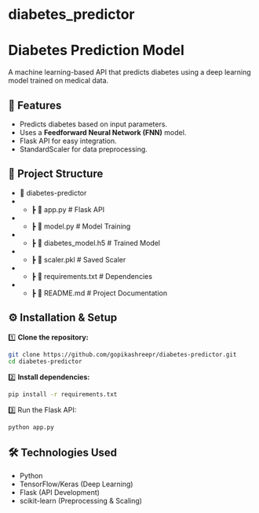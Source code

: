 # diabetes_predictor

# Diabetes Prediction Model  
A machine learning-based API that predicts diabetes using a deep learning model trained on medical data.  

## 🚀 Features  
- Predicts diabetes based on input parameters.  
- Uses a **Feedforward Neural Network (FNN)** model.  
- Flask API for easy integration.  
- StandardScaler for data preprocessing.  

## 📂 Project Structure
- 📁 diabetes-predictor
- - ┣ 📜 app.py # Flask API
- - ┣ 📜 model.py # Model Training
- - ┣ 📜 diabetes_model.h5 # Trained Model
- - ┣ 📜 scaler.pkl # Saved Scaler
- - ┣ 📜 requirements.txt # Dependencies
- - ┣ 📜 README.md # Project Documentation

## ⚙️ Installation & Setup  
1️⃣ **Clone the repository:**  
```sh
git clone https://github.com/gopikashreepr/diabetes-predictor.git
cd diabetes-predictor
```
2️⃣ **Install dependencies:**

```sh
pip install -r requirements.txt
```

3️⃣ Run the Flask API:

```sh
python app.py
```

## 🛠 Technologies Used
- Python
- TensorFlow/Keras (Deep Learning)
- Flask (API Development)
- scikit-learn (Preprocessing & Scaling)
